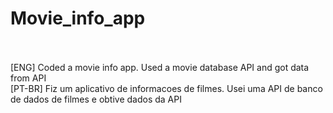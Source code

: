 # Movie_info_app
<br>
<br>
[ENG] Coded a movie info app. Used a movie database API and got data from API
<br>
[PT-BR] Fiz um aplicativo de informacoes de filmes. Usei uma API de banco de dados de filmes e obtive dados da API
